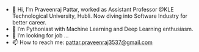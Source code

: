 - 👋 Hi, I’m Praveenraj Pattar, worked as Assistant Professor @KLE Technological University, Hubli. Now diving into Software Industry for better career.
- 🌱 I’m Pythoniast with Machine Learning and Deep Learning enthusiasm.
- 👀 I’m looking for job  ...
- 📫 How to reach me: pattar.praveenraj3537@gmail.com 

<!---
Praveenraj3537/Praveenraj3537 is a ✨ special ✨ repository because its `README.md` (this file) appears on your GitHub profile.
You can click the Preview link to take a look at your changes.
--->
